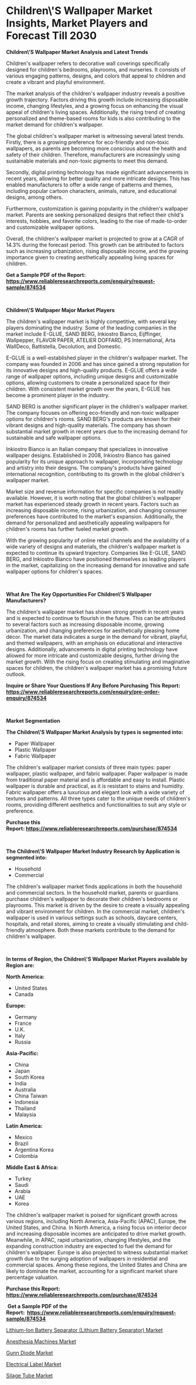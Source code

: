 <p><h1>Children\'S Wallpaper Market Insights, Market Players and Forecast Till 2030</h1></p><p><strong>Children\'S Wallpaper Market Analysis and Latest Trends</strong></p>
<p><p>Children's wallpaper refers to decorative wall coverings specifically designed for children's bedrooms, playrooms, and nurseries. It consists of various engaging patterns, designs, and colors that appeal to children and create a vibrant and playful environment.</p><p>The market analysis of the children's wallpaper industry reveals a positive growth trajectory. Factors driving this growth include increasing disposable income, changing lifestyles, and a growing focus on enhancing the visual appeal of children's living spaces. Additionally, the rising trend of creating personalized and theme-based rooms for kids is also contributing to the market demand for children's wallpaper.</p><p>The global children's wallpaper market is witnessing several latest trends. Firstly, there is a growing preference for eco-friendly and non-toxic wallpapers, as parents are becoming more conscious about the health and safety of their children. Therefore, manufacturers are increasingly using sustainable materials and non-toxic pigments to meet this demand.</p><p>Secondly, digital printing technology has made significant advancements in recent years, allowing for better quality and more intricate designs. This has enabled manufacturers to offer a wide range of patterns and themes, including popular cartoon characters, animals, nature, and educational designs, among others.</p><p>Furthermore, customization is gaining popularity in the children's wallpaper market. Parents are seeking personalized designs that reflect their child's interests, hobbies, and favorite colors, leading to the rise of made-to-order and customizable wallpaper options.</p><p>Overall, the children's wallpaper market is projected to grow at a CAGR of 14.3% during the forecast period. This growth can be attributed to factors such as increasing urbanization, rising disposable income, and the growing importance given to creating aesthetically appealing living spaces for children.</p></p>
<p><strong>Get a Sample PDF of the Report:&nbsp; <a href="https://www.reliableresearchreports.com/enquiry/request-sample/874534">https://www.reliableresearchreports.com/enquiry/request-sample/874534</a></strong></p>
<p>&nbsp;</p>
<p><strong>Children\'S Wallpaper Major Market Players</strong></p>
<p><p>The children's wallpaper market is highly competitive, with several key players dominating the industry. Some of the leading companies in the market include E-GLUE, SAND BERG, Inkiostro Bianco, Eijffinger, Wallpepper, FLAVOR PAPER, ATELIER DOFFARD, PS International, Arta WallDeco, Battistella, Decolution, and Domestic.</p><p>E-GLUE is a well-established player in the children's wallpaper market. The company was founded in 2006 and has since gained a strong reputation for its innovative designs and high-quality products. E-GLUE offers a wide range of wallpaper options, including unique designs and customizable options, allowing customers to create a personalized space for their children. With consistent market growth over the years, E-GLUE has become a prominent player in the industry.</p><p>SAND BERG is another significant player in the children's wallpaper market. The company focuses on offering eco-friendly and non-toxic wallpaper options for children's rooms. SAND BERG's products are known for their vibrant designs and high-quality materials. The company has shown substantial market growth in recent years due to the increasing demand for sustainable and safe wallpaper options.</p><p>Inkiostro Bianco is an Italian company that specializes in innovative wallpaper designs. Established in 2008, Inkiostro Bianco has gained popularity for its unique approach to wallpaper, incorporating technology and artistry into their designs. The company's products have gained international recognition, contributing to its growth in the global children's wallpaper market.</p><p>Market size and revenue information for specific companies is not readily available. However, it is worth noting that the global children's wallpaper market has experienced steady growth in recent years. Factors such as increasing disposable income, rising urbanization, and changing consumer preferences have contributed to the market's expansion. Additionally, the demand for personalized and aesthetically appealing wallpapers for children's rooms has further fueled market growth.</p><p>With the growing popularity of online retail channels and the availability of a wide variety of designs and materials, the children's wallpaper market is expected to continue its upward trajectory. Companies like E-GLUE, SAND BERG, and Inkiostro Bianco have positioned themselves as leading players in the market, capitalizing on the increasing demand for innovative and safe wallpaper options for children's spaces.</p></p>
<p>&nbsp;</p>
<p><strong>What Are The Key Opportunities For Children\'S Wallpaper Manufacturers?</strong></p>
<p><p>The children's wallpaper market has shown strong growth in recent years and is expected to continue to flourish in the future. This can be attributed to several factors such as increasing disposable income, growing urbanization, and changing preferences for aesthetically pleasing home décor. The market data indicates a surge in the demand for vibrant, playful, and themed wallpapers, with an emphasis on educational and interactive designs. Additionally, advancements in digital printing technology have allowed for more intricate and customizable designs, further driving the market growth. With the rising focus on creating stimulating and imaginative spaces for children, the children's wallpaper market has a promising future outlook.</p></p>
<p><strong>Inquire or Share Your Questions If Any Before Purchasing This Report: <a href="https://www.reliableresearchreports.com/enquiry/pre-order-enquiry/874534">https://www.reliableresearchreports.com/enquiry/pre-order-enquiry/874534</a></strong></p>
<p>&nbsp;</p>
<p><strong>Market Segmentation</strong></p>
<p><strong>The Children\'S Wallpaper Market Analysis by types is segmented into:</strong></p>
<p><ul><li>Paper Wallpaper</li><li>Plastic Wallpaper</li><li>Fabric Wallpaper</li></ul></p>
<p><p>The children's wallpaper market consists of three main types: paper wallpaper, plastic wallpaper, and fabric wallpaper. Paper wallpaper is made from traditional paper material and is affordable and easy to install. Plastic wallpaper is durable and practical, as it is resistant to stains and humidity. Fabric wallpaper offers a luxurious and elegant look with a wide variety of textures and patterns. All three types cater to the unique needs of children's rooms, providing different aesthetics and functionalities to suit any style or preference.</p></p>
<p><strong>Purchase this Report:&nbsp;<a href="https://www.reliableresearchreports.com/purchase/874534">https://www.reliableresearchreports.com/purchase/874534</a></strong></p>
<p>&nbsp;</p>
<p><strong>The Children\'S Wallpaper Market Industry Research by Application is segmented into:</strong></p>
<p><ul><li>Household</li><li>Commercial</li></ul></p>
<p><p>The children's wallpaper market finds applications in both the household and commercial sectors. In the household market, parents or guardians purchase children's wallpaper to decorate their children's bedrooms or playrooms. This market is driven by the desire to create a visually appealing and vibrant environment for children. In the commercial market, children's wallpaper is used in various settings such as schools, daycare centers, hospitals, and retail stores, aiming to create a visually stimulating and child-friendly atmosphere. Both these markets contribute to the demand for children's wallpaper.</p></p>
<p>&nbsp;</p>
<p><strong>In terms of Region, the Children\'S Wallpaper Market Players available by Region are:</strong></p>
<p>
    <p> <strong> North America: </strong>
        <ul>
            <li>United States</li>
            <li>Canada</li>
        </ul>
        </p> 
    <p> <strong> Europe: </strong>
        <ul>
            <li>Germany</li>
            <li>France</li>
            <li>U.K.</li>
            <li>Italy</li>
            <li>Russia</li>
        </ul>
        </p> 
    <p> <strong> Asia-Pacific: </strong>
        <ul>
            <li>China</li>
            <li>Japan</li>
            <li>South Korea</li>
            <li>India</li>
            <li>Australia</li>
            <li>China Taiwan</li>
            <li>Indonesia</li>
            <li>Thailand</li>
            <li>Malaysia</li>
        </ul>
        </p> 
    <p> <strong> Latin America: </strong>
        <ul>
            <li>Mexico</li>
            <li>Brazil</li>
            <li>Argentina Korea</li>
            <li>Colombia</li>
        </ul>
        </p> 
    <p> <strong> Middle East & Africa: </strong>
        <ul>
            <li>Turkey</li>
            <li>Saudi</li>
            <li>Arabia</li>
            <li>UAE</li>
            <li>Korea</li>
        </ul>
    </p>
    </p>
<p><p>The children's wallpaper market is poised for significant growth across various regions, including North America, Asia-Pacific (APAC), Europe, the United States, and China. In North America, a rising focus on interior decor and increasing disposable incomes are anticipated to drive market growth. Meanwhile, in APAC, rapid urbanization, changing lifestyles, and the expanding construction industry are expected to fuel the demand for children's wallpaper. Europe is also projected to witness substantial market growth due to the surging adoption of wallpapers in residential and commercial spaces. Among these regions, the United States and China are likely to dominate the market, accounting for a significant market share percentage valuation.</p></p>
<p><strong>Purchase this Report: <a href="https://www.reliableresearchreports.com/purchase/874534">https://www.reliableresearchreports.com/purchase/874534</a></strong></p>
<p>&nbsp;<strong>Get a Sample PDF of the Report:&nbsp;&nbsp;<a href="https://www.reliableresearchreports.com/enquiry/request-sample/874534">https://www.reliableresearchreports.com/enquiry/request-sample/874534</a></strong></p>
<p><strong></strong></p>
<p><p><a href="https://medium.com/@tonikuhic/lithium-ion-battery-separator-lithium-battery-separator-market-size-growth-forecast-2023-2030-18ba9bb98003">Lithium-Ion Battery Separator (Lithium Battery Separator) Market</a></p><p><a href="https://medium.com/@audieyost1952/anesthesia-machines-market-size-growth-forecast-2023-2030-aa6ccf141421">Anesthesia Machines Market</a></p><p><a href="https://www.reportprime.com/gunn-diode-r2235">Gunn Diode Market</a></p><p><a href="https://www.linkedin.com/pulse/electrical-label-market-size-growth-forecast-from-2023-g4dwe/">Electrical Label Market</a></p><p><a href="https://www.linkedin.com/pulse/silage-tube-market-share-amp-new-trends-analysis-report-vaece/">Silage Tube Market</a></p></p>